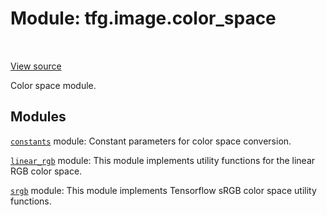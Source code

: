 <div itemscope itemtype="http://developers.google.com/ReferenceObject">
<meta itemprop="name" content="tfg.image.color_space" />
<meta itemprop="path" content="Stable" />
</div>

# Module: tfg.image.color_space

<table class="tfo-notebook-buttons tfo-api" align="left">
</table>

<a target="_blank" href="https://github.com/tensorflow/graphics/blob/master/tensorflow_graphics/image/color_space/__init__.py">View
source</a>

Color space module.

<!-- Placeholder for "Used in" -->


## Modules

[`constants`](../../tfg/image/color_space/constants.md) module: Constant
parameters for color space conversion.

[`linear_rgb`](../../tfg/image/color_space/linear_rgb.md) module: This module
implements utility functions for the linear RGB color space.

[`srgb`](../../tfg/image/color_space/srgb.md) module: This module implements Tensorflow sRGB color space utility functions.

